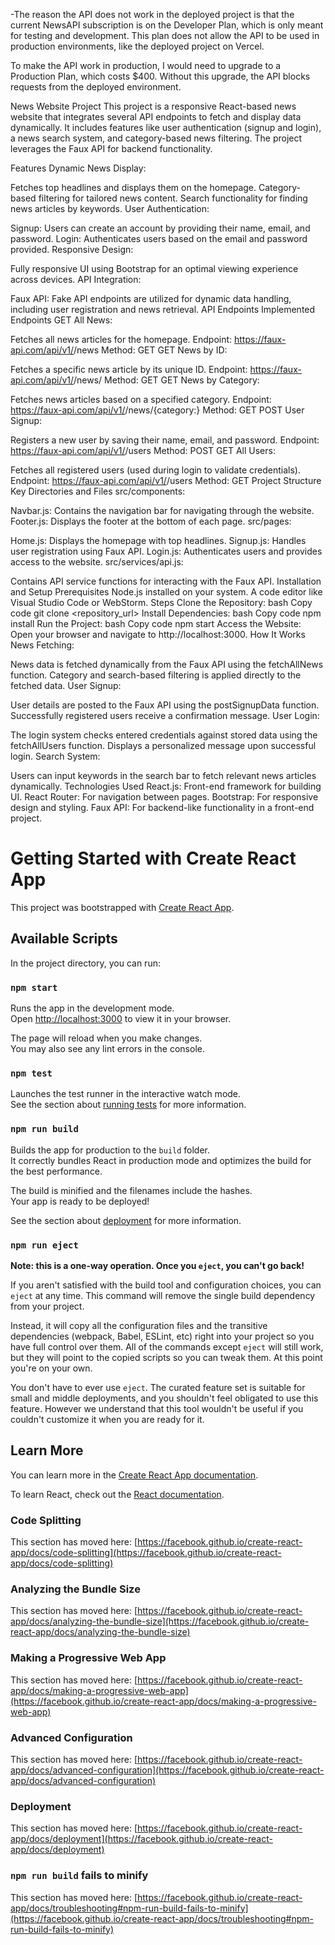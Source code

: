-The reason the API does not work in the deployed project is that the current NewsAPI subscription is on the Developer Plan, which is only meant for testing and development. This plan does not allow the API to be used in production environments, like the deployed project on Vercel.

To make the API work in production, I would need to upgrade to a Production Plan, which costs $400. Without this upgrade, the API blocks requests from the deployed environment.



News Website Project
This project is a responsive React-based news website that integrates several API endpoints to fetch and display data dynamically. It includes features like user authentication (signup and login), a news search system, and category-based news filtering. The project leverages the Faux API for backend functionality.

Features
Dynamic News Display:

Fetches top headlines and displays them on the homepage.
Category-based filtering for tailored news content.
Search functionality for finding news articles by keywords.
User Authentication:

Signup: Users can create an account by providing their name, email, and password.
Login: Authenticates users based on the email and password provided.
Responsive Design:

Fully responsive UI using Bootstrap for an optimal viewing experience across devices.
API Integration:

Faux API: Fake API endpoints are utilized for dynamic data handling, including user registration and news retrieval.
API Endpoints
Implemented Endpoints
GET All News:

Fetches all news articles for the homepage.
Endpoint: https://faux-api.com/api/v1/<token>/news
Method: GET
GET News by ID:

Fetches a specific news article by its unique ID.
Endpoint: https://faux-api.com/api/v1/<token>/news/<id>
Method: GET
GET News by Category:

Fetches news articles based on a specified category.
Endpoint: https://faux-api.com/api/v1/<token>/news/{category:<value>}
Method: GET
POST User Signup:

Registers a new user by saving their name, email, and password.
Endpoint: https://faux-api.com/api/v1/<token>/users
Method: POST
GET All Users:

Fetches all registered users (used during login to validate credentials).
Endpoint: https://faux-api.com/api/v1/<token>/users
Method: GET
Project Structure
Key Directories and Files
src/components:

Navbar.js: Contains the navigation bar for navigating through the website.
Footer.js: Displays the footer at the bottom of each page.
src/pages:

Home.js: Displays the homepage with top headlines.
Signup.js: Handles user registration using Faux API.
Login.js: Authenticates users and provides access to the website.
src/services/api.js:

Contains API service functions for interacting with the Faux API.
Installation and Setup
Prerequisites
Node.js installed on your system.
A code editor like Visual Studio Code or WebStorm.
Steps
Clone the Repository:
bash
Copy code
git clone <repository_url>
Install Dependencies:
bash
Copy code
npm install
Run the Project:
bash
Copy code
npm start
Access the Website:
Open your browser and navigate to http://localhost:3000.
How It Works
News Fetching:

News data is fetched dynamically from the Faux API using the fetchAllNews function.
Category and search-based filtering is applied directly to the fetched data.
User Signup:

User details are posted to the Faux API using the postSignupData function.
Successfully registered users receive a confirmation message.
User Login:

The login system checks entered credentials against stored data using the fetchAllUsers function.
Displays a personalized message upon successful login.
Search System:

Users can input keywords in the search bar to fetch relevant news articles dynamically.
Technologies Used
React.js: Front-end framework for building UI.
React Router: For navigation between pages.
Bootstrap: For responsive design and styling.
Faux API: For backend-like functionality in a front-end project.


# Getting Started with Create React App

This project was bootstrapped with [Create React App](https://github.com/facebook/create-react-app).

## Available Scripts

In the project directory, you can run:

### `npm start`

Runs the app in the development mode.\
Open [http://localhost:3000](http://localhost:3000) to view it in your browser.

The page will reload when you make changes.\
You may also see any lint errors in the console.

### `npm test`

Launches the test runner in the interactive watch mode.\
See the section about [running tests](https://facebook.github.io/create-react-app/docs/running-tests) for more information.

### `npm run build`

Builds the app for production to the `build` folder.\
It correctly bundles React in production mode and optimizes the build for the best performance.

The build is minified and the filenames include the hashes.\
Your app is ready to be deployed!

See the section about [deployment](https://facebook.github.io/create-react-app/docs/deployment) for more information.

### `npm run eject`

**Note: this is a one-way operation. Once you `eject`, you can't go back!**

If you aren't satisfied with the build tool and configuration choices, you can `eject` at any time. This command will remove the single build dependency from your project.

Instead, it will copy all the configuration files and the transitive dependencies (webpack, Babel, ESLint, etc) right into your project so you have full control over them. All of the commands except `eject` will still work, but they will point to the copied scripts so you can tweak them. At this point you're on your own.

You don't have to ever use `eject`. The curated feature set is suitable for small and middle deployments, and you shouldn't feel obligated to use this feature. However we understand that this tool wouldn't be useful if you couldn't customize it when you are ready for it.

## Learn More

You can learn more in the [Create React App documentation](https://facebook.github.io/create-react-app/docs/getting-started).

To learn React, check out the [React documentation](https://reactjs.org/).

### Code Splitting

This section has moved here: [https://facebook.github.io/create-react-app/docs/code-splitting](https://facebook.github.io/create-react-app/docs/code-splitting)

### Analyzing the Bundle Size

This section has moved here: [https://facebook.github.io/create-react-app/docs/analyzing-the-bundle-size](https://facebook.github.io/create-react-app/docs/analyzing-the-bundle-size)

### Making a Progressive Web App

This section has moved here: [https://facebook.github.io/create-react-app/docs/making-a-progressive-web-app](https://facebook.github.io/create-react-app/docs/making-a-progressive-web-app)

### Advanced Configuration

This section has moved here: [https://facebook.github.io/create-react-app/docs/advanced-configuration](https://facebook.github.io/create-react-app/docs/advanced-configuration)

### Deployment

This section has moved here: [https://facebook.github.io/create-react-app/docs/deployment](https://facebook.github.io/create-react-app/docs/deployment)

### `npm run build` fails to minify

This section has moved here: [https://facebook.github.io/create-react-app/docs/troubleshooting#npm-run-build-fails-to-minify](https://facebook.github.io/create-react-app/docs/troubleshooting#npm-run-build-fails-to-minify)
